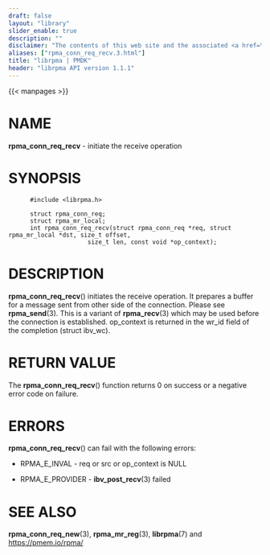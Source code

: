 ```yaml
---
draft: false
layout: "library"
slider_enable: true
description: ""
disclaimer: "The contents of this web site and the associated <a href=\"https://github.com/pmem\">GitHub repositories</a> are BSD-licensed open source."
aliases: ["rpma_conn_req_recv.3.html"]
title: "librpma | PMDK"
header: "librpma API version 1.1.1"
---
```

{{< manpages >}}

[comment]: <> (SPDX-License-Identifier: BSD-3-Clause)
[comment]: <> (Copyright 2020-2023, Intel Corporation)

# NAME

**rpma_conn_req_recv** - initiate the receive operation

# SYNOPSIS

          #include <librpma.h>

          struct rpma_conn_req;
          struct rpma_mr_local;
          int rpma_conn_req_recv(struct rpma_conn_req *req, struct rpma_mr_local *dst, size_t offset,
                          size_t len, const void *op_context);

# DESCRIPTION

**rpma_conn_req_recv**() initiates the receive operation. It prepares a
buffer for a message sent from other side of the connection. Please see
**rpma_send**(3). This is a variant of **rpma_recv**(3) which may be
used before the connection is established. op_context is returned in the
wr_id field of the completion (struct ibv_wc).

# RETURN VALUE

The **rpma_conn_req_recv**() function returns 0 on success or a negative
error code on failure.

# ERRORS

**rpma_conn_req_recv**() can fail with the following errors:

-   RPMA_E\_INVAL - req or src or op_context is NULL

-   RPMA_E\_PROVIDER - **ibv_post_recv**(3) failed

# SEE ALSO

**rpma_conn_req_new**(3), **rpma_mr_reg**(3), **librpma**(7) and
https://pmem.io/rpma/
